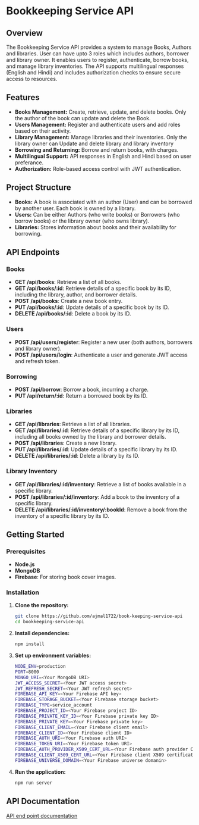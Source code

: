 # Bookkeeping Service API

## Overview

The Bookkeeping Service API provides a system to manage Books, Authors and libraries. User can have upto 3 roles which includes authors, borrower and library owner. It enables users to register, authenticate, borrow books, and manage library inventories. The API supports multilingual responses (English and Hindi) and includes authorization checks to ensure secure access to resources.

## Features

- **Books Management:** Create, retrieve, update, and delete books. Only the author of the book can update and delete the Book.
- **Users Management:** Register and authenticate users and add roles based on their activity.
- **Library Management:** Manage libraries and their inventories. Only the library owner can Update and delete library and library inventory
- **Borrowing and Returning:** Borrow and return books, with charges.
- **Multilingual Support:** API responses in English and Hindi based on user preferance.
- **Authorization:** Role-based access control with JWT authentication.

## Project Structure

- **Books:** A book is associated with an author (User) and can be borrowed by another user. Each book is owned by a library.
- **Users:** Can be either Authors (who write books) or Borrowers (who borrow books) or the library owner (who owns library).
- **Libraries:** Stores information about books and their availability for borrowing.

## API Endpoints

### Books

- **GET /api/books**: Retrieve a list of all books.
- **GET /api/books/:id**: Retrieve details of a specific book by its ID, including the library, author, and borrower details.
- **POST /api/books**: Create a new book entry.
- **PUT /api/books/:id**: Update details of a specific book by its ID.
- **DELETE /api/books/:id**: Delete a book by its ID.

### Users

- **POST /api/users/register**: Register a new user (both authors, borrowers and library owner).
- **POST /api/users/login**: Authenticate a user and generate  JWT access and refresh token.

### Borrowing

- **POST /api/borrow**: Borrow a book, incurring a charge.
- **PUT /api/return/:id**: Return a borrowed book by its ID.

### Libraries

- **GET /api/libraries**: Retrieve a list of all libraries.
- **GET /api/libraries/:id**: Retrieve details of a specific library by its ID, including all books owned by the library and borrower details.
- **POST /api/libraries**: Create a new library.
- **PUT /api/libraries/:id**: Update details of a specific library by its ID.
- **DELETE /api/libraries/:id**: Delete a library by its ID.

### Library Inventory

- **GET /api/libraries/:id/inventory**: Retrieve a list of books available in a specific library.
- **POST /api/libraries/:id/inventory**: Add a book to the inventory of a specific library.
- **DELETE /api/libraries/:id/inventory/:bookId**: Remove a book from the inventory of a specific library by its ID.

## Getting Started

### Prerequisites

- **Node.js** 
- **MongoDB** 
- **Firebase**: For storing book cover images.

### Installation

1. **Clone the repository:**

   ```bash
   git clone https://github.com/ajmal1722/book-keeping-service-api
   cd bookkeeping-service-api

2. **Install dependencies:**

   ```bash
   npm install

3. **Set up environment variables:**

   ```bash
   NODE_ENV=production
   PORT=8000
   MONGO_URI=<Your MongoDB URI>
   JWT_ACCESS_SECRET=<Your JWT access secret>
   JWT_REFRESH_SECRET=<Your JWT refresh secret>
   FIREBASE_API_KEY=<Your Firebase API key>
   FIREBASE_STORAGE_BUCKET=<Your Firebase storage bucket>
   FIREBASE_TYPE=service_account
   FIREBASE_PROJECT_ID=<Your Firebase project ID>
   FIREBASE_PRIVATE_KEY_ID=<Your Firebase private key ID>
   FIREBASE_PRIVATE_KEY=<Your Firebase private key>
   FIREBASE_CLIENT_EMAIL=<Your Firebase client email>
   FIREBASE_CLIENT_ID=<Your Firebase client ID>
   FIREBASE_AUTH_URI=<Your Firebase auth URI>
   FIREBASE_TOKEN_URI=<Your Firebase token URI>
   FIREBASE_AUTH_PROVIDER_X509_CERT_URL=<Your Firebase auth provider CERT URL>
   FIREBASE_CLIENT_X509_CERT_URL=<Your Firebase client X509 certificate URL>
   FIREBASE_UNIVERSE_DOMAIN=<Your Firebase universe domanin>

4. **Run the application:**

   ```bash
   npm run server

## API Documentation

[API end point documentation](<https://app.swaggerhub.com/apis-docs/AJUAJMAL1722001/book-keeping-service-api-docs/1.0.0#/>)
